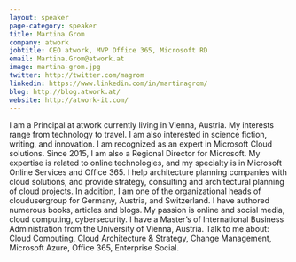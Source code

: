 ```yaml
---
layout: speaker
page-category: speaker
title: Martina Grom
company: atwork
jobtitle: CEO atwork, MVP Office 365, Microsoft RD
email: Martina.Grom@atwork.at
image: martina-grom.jpg
twitter: http://twitter.com/magrom
linkedin: https://www.linkedin.com/in/martinagrom/
blog: http://blog.atwork.at/
website: http://atwork-it.com/
---
```


I am a Principal at atwork currently living in Vienna, Austria. My interests range from technology to travel. I am also interested in science fiction, writing, and innovation. I am recognized as an expert in Microsoft Cloud solutions. Since 2015, I am also a Regional Director for Microsoft. My expertise is related to online technologies, and my specialty is in Microsoft Online Services and Office 365. I help architecture planning companies with cloud solutions, and provide strategy, consulting and architectural planning of cloud projects. In addition, I am one of the organizational heads of cloudusergroup for Germany, Austria, and Switzerland. I have authored numerous books, articles and blogs. My passion is online and social media, cloud computing, cybersecurity. I have a Master’s of International Business Administration from the University of Vienna, Austria. Talk to me about: Cloud Computing, Cloud Architecture & Strategy, Change Management, Microsoft Azure, Office 365, Enterprise Social.